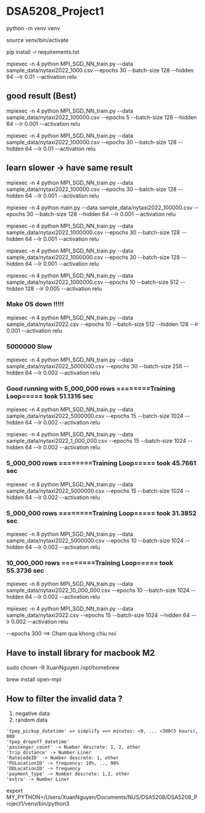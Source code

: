 # DSA5208_Project1

python -m venv venv

source venv/bin/activate

pip install -r requirements.txt


mpiexec -n 4 python MPI_SGD_NN_train.py --data sample_data/nytaxi2022_1000.csv --epochs 30 --batch-size 128 --hidden 64 --lr 0.01 --activation relu

## good result (Best)
mpiexec -n 4 python MPI_SGD_NN_train.py --data sample_data/nytaxi2022_100000.csv --epochs 5 --batch-size 128 --hidden 64 --lr 0.001 --activation relu


mpiexec -n 4 python MPI_SGD_NN_train.py --data sample_data/nytaxi2022_100000.csv --epochs 30 --batch-size 128 --hidden 64 --lr 0.01 --activation relu
## learn slower -> have same result
mpiexec -n 4 python MPI_SGD_NN_train.py --data sample_data/nytaxi2022_100000.csv --epochs 30 --batch-size 128 --hidden 64 --lr 0.001 --activation relu

mpiexec -n 4 python main.py --data sample_data/nytaxi2022_100000.csv --epochs 30 --batch-size 128 --hidden 64 --lr 0.001 --activation relu

mpiexec -n 4 python MPI_SGD_NN_train.py --data sample_data/nytaxi2022_1000000.csv --epochs 30 --batch-size 128 --hidden 64 --lr 0.001 --activation relu

mpiexec -n 4 python MPI_SGD_NN_train.py --data sample_data/nytaxi2022_1000000.csv --epochs 30 --batch-size 128 --hidden 64 --lr 0.001 --activation relu


mpiexec -n 4 python MPI_SGD_NN_train.py --data sample_data/nytaxi2022_1000000.csv --epochs 10 --batch-size 512 --hidden 128 --lr 0.005 --activation relu

### Make OS down !!!!!
mpiexec -n 4 python MPI_SGD_NN_train.py --data sample_data/nytaxi2022.csv --epochs 10 --batch-size 512 --hidden 128 --lr 0.001 --activation relu


### 5000000 Slow
mpiexec -n 4 python MPI_SGD_NN_train.py --data sample_data/nytaxi2022_5000000.csv --epochs 30 --batch-size 256 --hidden 64 --lr 0.002 --activation relu


### Good running with 5_000_000 rows ========Training Loop===== took 51.1316 sec
mpiexec -n 4 python MPI_SGD_NN_train.py --data sample_data/nytaxi2022_5000000.csv --epochs 15 --batch-size 1024 --hidden 64 --lr 0.002 --activation relu

mpiexec -n 4 python MPI_SGD_NN_train.py --data sample_data/nytaxi2022_1_000_000.csv --epochs 15 --batch-size 1024 --hidden 64 --lr 0.002 --activation relu

### 5_000_000 rows ========Training Loop===== took 45.7661 sec
mpiexec -n 8 python MPI_SGD_NN_train.py --data sample_data/nytaxi2022_5000000.csv --epochs 15 --batch-size 1024 --hidden 64 --lr 0.002 --activation relu

### 5_000_000 rows ========Training Loop===== took 31.3852 sec
mpiexec -n 8 python MPI_SGD_NN_train.py --data sample_data/nytaxi2022_5000000.csv --epochs 10 --batch-size 1024 --hidden 64 --lr 0.002 --activation relu

### 10_000_000 rows ========Training Loop===== took 55.3736 sec
mpiexec -n 8 python MPI_SGD_NN_train.py --data sample_data/nytaxi2022_10_000_000.csv --epochs 10 --batch-size 1024 --hidden 64 --lr 0.002 --activation relu


mpiexec -n 4 python MPI_SGD_NN_train.py --data sample_data/nytaxi2022.csv --epochs 15 --batch-size 1024 --hidden 64 --lr 0.002 --activation relu

--epochs 300 ==> Cham qua khong chiu noi

## Have to install library for macbook M2

sudo chown -R XuanNguyen /opt/homebrew

brew install open-mpi

## How to filter the invalid data ?
1. negative data
2. random data

```
'tpep_pickup_datetime' => simplify ==> minutes: <0, ... <300(5 hours), 000
'tpep_dropoff_datetime'
'passenger_count' -> Number descrete: 1, 2, other
'trip_distance' -> Number Liner
'RatecodeID' -> Number descrete: 1, other
'PULocationID' -> frequency: 10%, .., 90%
'DOLocationID' -> frequency
'payment_type' -> Number descrete: 1,2, other
'extra' -> Number Liner
```



export MY_PYTHON=/Users/XuanNguyen/Documents/NUS/DSA5208/DSA5208_Project1/venv/bin/python3